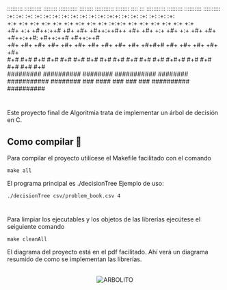 :::::::::  :::::::::: :::::::: ::::::::::: :::::::: ::::::::::: ::::::::  ::::    :::      ::::::::::: :::::::::  :::::::::: :::::::::: 
:+:    :+: :+:       :+:    :+:    :+:    :+:    :+:    :+:    :+:    :+: :+:+:   :+:          :+:     :+:    :+: :+:        :+:        
+:+    +:+ +:+       +:+           +:+    +:+           +:+    +:+    +:+ :+:+:+  +:+          +:+     +:+    +:+ +:+        +:+        
+#+    +:+ +#++:++#  +#+           +#+    +#++:++#++    +#+    +#+    +:+ +#+ +:+ +#+          +#+     +#++:++#:  +#++:++#   +#++:++#   
+#+    +#+ +#+       +#+           +#+           +#+    +#+    +#+    +#+ +#+  +#+#+#          +#+     +#+    +#+ +#+        +#+        
#+#    #+# #+#       #+#    #+#    #+#    #+#    #+#    #+#    #+#    #+# #+#   #+#+#          #+#     #+#    #+# #+#        #+#        
#########  ########## ######## ########### ######## ########### ########  ###    ####          ###     ###    ### ########## ########## 
#
Este proyecto final de Algoritmia trata de implementar un árbol de decisión en C.
## Como compilar 🔧
Para compilar el proyecto utilícese el Makefile facilitado con el comando 
```
make all
```
El programa principal es ./decisionTree
Ejemplo de uso:
```
./decisionTree csv/problem_book.csv 4
```
#
Para limpiar los ejecutables y los objetos de las librerías ejecútese el seiguiente comando 
```
make cleanAll
```
El diagrama del proyecto está en el pdf facilitado. Ahí verá un diagrama resumido de como se implementan las librerías.
<br></br>
<p align="center">
  <img src="https://i.pinimg.com/originals/1f/71/fd/1f71fd30ff5f7febb8346a0e0dd51d00.gif" alt="ARBOLITO"/>
</p>
